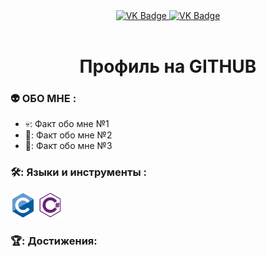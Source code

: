 <div id="badges" align ="center">
<a href= "https://vk.com/sweet_prince_2">
  <img src= "https://img.shields.io/badge/VK-blue?style=for-the-badge&logo=VK&logoColor=white" alt="VK Badge"/>
</a>
<a href= "(https://mail.google.com/mail/u/1/#inbox)">
<img src = "https://img.shields.io/badge/EMAIL-red?style=for-the-badge&logo=Gmail&logoColor=white" alt="VK Badge"/>
</a>
</div>
<div id="viewprof" align="center" >
<img src="https://komarev.com/ghpvc/?username=Max808T&style=flat-square&color=blue" alt=""/> 
</div> 
<div id="heythere" align="center">
<h1> Профиль на GITHUB </h1>
</div>

### :alien: ОБО МНЕ :
 - 💀: Факт обо мне №1
 - 🎲: Факт обо мне №2
 - 🏁: Факт обо мне №3

### 🛠️: Языки и инструменты :
<div>
<img src="https://github.com/devicons/devicon/blob/master/icons/c/c-original.svg" width="40" height="40"/>
  <img src="https://github.com/devicons/devicon/blob/master/icons/csharp/csharp-line.svg" width="40" height="40"/>
</div>

### 🏆: Достижения: 
